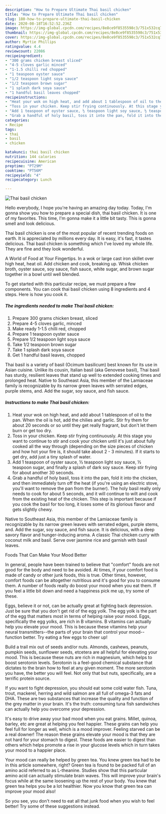 ```yaml
---
description: "How to Prepare Ultimate Thai basil chicken"
title: "How to Prepare Ultimate Thai basil chicken"
slug: 180-how-to-prepare-ultimate-thai-basil-chicken
date: 2020-08-18T16:52:52.236Z
image: https://img-global.cpcdn.com/recipes/8e8ce9f8535598c3/751x532cq70/thai-basil-chicken-recipe-main-photo.jpg
thumbnail: https://img-global.cpcdn.com/recipes/8e8ce9f8535598c3/751x532cq70/thai-basil-chicken-recipe-main-photo.jpg
cover: https://img-global.cpcdn.com/recipes/8e8ce9f8535598c3/751x532cq70/thai-basil-chicken-recipe-main-photo.jpg
author: Myrtie Phillips
ratingvalue: 4.4
reviewcount: 22086
recipeingredient:
- "300 grams chicken breast sliced"
- "4-5 cloves garlic minced"
- "1-1.5 chilli red chopped"
- "1 teaspoon oyster sauce"
- "1/2 teaspoon light soya sauce"
- "1/2 teaspoon brown sugar"
- "1 splash dark soya sauce"
- "1 handful basil leaves chopped"
recipeinstructions:
- "Heat your wok on high heat, and add about 1 tablespoon of oil to the pan. When the oil is hot, add the chilies and garlic. Stir fry them for about 20 seconds or so until they get really fragrant, but don&#39;t let them burn or get too dry."
- "Toss in your chicken. Keep stir frying continuously. At this stage you want to continue to stir and cook your chicken until it&#39;s just about fully cooked all the way through (depending on the size pieces of chicken and how hot your fire is, it should take about 2 - 3 minutes). If it starts to get dry, add just a tiny splash of water."
- "Add 1 teaspoon of oyster sauce, ½ teaspoon light soy sauce, ½ teaspoon sugar, and finally a splash of dark soy sauce. Keep stir frying for about another 30 seconds."
- "Grab a handful of holy basil, toss it into the pan, fold it into the chicken, and then immediately turn off the heat (if you&#39;re using an electric stove, you&#39;ll want to remove the pan from the burner). The holy basil really only needs to cook for about 5 seconds, and it will continue to wilt and cook from the existing heat of the chicken. This step is important because if you cook the basil for too long, it loses some of its glorious flavor and gets slightly chewy."
categories:
- Recipe
tags:
- thai
- basil
- chicken

katakunci: thai basil chicken 
nutrition: 144 calories
recipecuisine: American
preptime: "PT29M"
cooktime: "PT56M"
recipeyield: "4"
recipecategory: Lunch

---
```



![Thai basil chicken](https://img-global.cpcdn.com/recipes/8e8ce9f8535598c3/751x532cq70/thai-basil-chicken-recipe-main-photo.jpg)

Hello everybody, I hope you're having an amazing day today. Today, I'm gonna show you how to prepare a special dish, thai basil chicken. It is one of my favorites. This time, I'm gonna make it a little bit tasty. This is gonna smell and look delicious.

Thai basil chicken is one of the most popular of recent trending foods on earth. It is appreciated by millions every day. It is easy, it's fast, it tastes delicious. Thai basil chicken is something which I've loved my whole life. They are fine and they look wonderful.

A World of Food at Your Fingertips. In a wok or large cast iron skillet over high heat, heat oil. Add chicken and cook, breaking up. Whisk chicken broth, oyster sauce, soy sauce, fish sauce, white sugar, and brown sugar together in a bowl until well blended.


To get started with this particular recipe, we must prepare a few components. You can cook thai basil chicken using 8 ingredients and 4 steps. Here is how you cook it.

<!--inarticleads1-->

##### The ingredients needed to make Thai basil chicken:

1. Prepare 300 grams chicken breast, sliced
1. Prepare 4-5 cloves garlic, minced
1. Make ready 1-1.5 chilli red, chopped
1. Prepare 1 teaspoon oyster sauce
1. Prepare 1/2 teaspoon light soya sauce
1. Take 1/2 teaspoon brown sugar
1. Take 1 splash dark soya sauce
1. Get 1 handful basil leaves, chopped


Thai basil is a variety of basil (Ocimum basilicum) best known for its use in Asian cuisine. Unlike its cousin, Italian basil (aka Genovese basil), Thai basil has sturdy, resilient leaves that stand up well to extended cooking times and prolonged heat. Native to Southeast Asia, this member of the Lamiaceae family is recognizable by its narrow green leaves with serrated edges, purple stems, and. Add the sugar, soy sauce, and fish sauce. 

<!--inarticleads2-->

##### Instructions to make Thai basil chicken:

1. Heat your wok on high heat, and add about 1 tablespoon of oil to the pan. When the oil is hot, add the chilies and garlic. Stir fry them for about 20 seconds or so until they get really fragrant, but don&#39;t let them burn or get too dry.
1. Toss in your chicken. Keep stir frying continuously. At this stage you want to continue to stir and cook your chicken until it&#39;s just about fully cooked all the way through (depending on the size pieces of chicken and how hot your fire is, it should take about 2 - 3 minutes). If it starts to get dry, add just a tiny splash of water.
1. Add 1 teaspoon of oyster sauce, ½ teaspoon light soy sauce, ½ teaspoon sugar, and finally a splash of dark soy sauce. Keep stir frying for about another 30 seconds.
1. Grab a handful of holy basil, toss it into the pan, fold it into the chicken, and then immediately turn off the heat (if you&#39;re using an electric stove, you&#39;ll want to remove the pan from the burner). The holy basil really only needs to cook for about 5 seconds, and it will continue to wilt and cook from the existing heat of the chicken. This step is important because if you cook the basil for too long, it loses some of its glorious flavor and gets slightly chewy.


Native to Southeast Asia, this member of the Lamiaceae family is recognizable by its narrow green leaves with serrated edges, purple stems, and. Add the sugar, soy sauce, and fish sauce. It is delicious, with a deep savory flavor and hunger-inducing aroma. A classic Thai chicken curry with coconut milk and basil. Serve over jasmine rice and garnish with basil leaves. 

Foods That Can Make Your Mood Better


In general, people have been trained to believe that "comfort" foods are not good for the body and need to be avoided. At times, if your comfort food is made of candy or other junk foods, this is true. Other times, however, comfort foods can be altogether nutritious and it's good for you to consume them. A number of foods really do boost your mood when you eat them. If you feel a little bit down and need a happiness pick me up, try some of these.

Eggs, believe it or not, can be actually great at fighting back depression. Just be sure that you don't get rid of the egg yolk. The egg yolk is the part of the egg that matters most in terms of helping raise your mood. Eggs, specifically the egg yolks, are rich in B vitamins. B vitamins can actually help you elevate your mood. This is because these vitamins help your neural transmitters--the parts of your brain that control your mood--function better. Try eating a few eggs to cheer up!

Build a trail mix out of seeds and/or nuts. Almonds, cashews, peanuts, pumpkin seeds, sunflower seeds, etcetera are all helpful for elevating your mood. This is because these nuts are rich in magnesium, which helps to boost serotonin levels. Serotonin is a feel-good chemical substance that dictates to the brain how to feel at any given moment. The more serotonin you have, the better you will feel. Not only that but nuts, specifically, are a terrific protein source.

If you want to fight depression, you should eat some cold water fish. Tuna, trout, mackerel, herring and wild salmon are all full of omega-3 fats and DHA. These are two substances that increase the quality and function of the grey matter in your brain. It's the truth: consuming tuna fish sandwiches can actually help you overcome your depression. 

It's easy to drive away your bad mood when you eat grains. Millet, quinoa, barley, etc are great at helping you feel happier. These grains can help you feel full for longer as well, which is a mood improver. Feeling starved can be a real downer! The reason these grains elevate your mood is that they are not hard for your stomach to digest. These foods are easier to digest than others which helps promote a rise in your glucose levels which in turn takes your mood to a happier place.

Your mood can really be helped by green tea. You knew green tea had to be in this article somewhere, right? Green tea is found to be packed full of an amino acid referred to as L-theanine. Studies show that this particular amino acid can actually stimulate brain waves. This will improve your brain's focus while at the same loosening up the rest of your body. You knew that green tea helps you be a lot healthier. Now you know that green tea can improve your mood also!

So you see, you don't need to eat all that junk food when you wish to feel better! Try  some  of  these  suggestions  instead.

